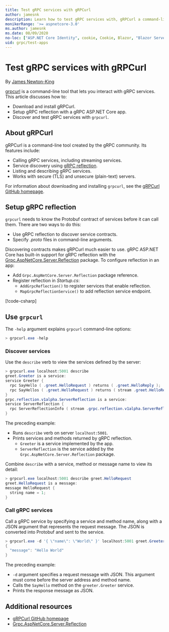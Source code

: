```yaml
---
title: Test gRPC services with gRPCurl
author: jamesnk
description: Learn how to test gRPC services with, gRPCurl a command-line tool for interacting with gRPC services.
monikerRange: '>= aspnetcore-3.0'
ms.author: jamesnk
ms.date: 08/09/2020
no-loc: ["ASP.NET Core Identity", cookie, Cookie, Blazor, "Blazor Server", "Blazor WebAssembly", "Identity", "Let's Encrypt", Razor, SignalR]
uid: grpc/test-apps
---
```

# Test gRPC services with gRPCurl

By [James Newton-King](https://twitter.com/jamesnk)

[grpcurl](https://github.com/fullstorydev/grpcurl) is a command-line tool that lets you interact with gRPC services. This article discusses how to:

* Download and install gRPCurl.
* Setup gRPC reflection with a gRPC ASP.NET Core app.
* Discover and test gRPC services with `grpcurl`.

## About gRPCurl

gRPCurl is a command-line tool created by the gRPC community. Its features include:

* Calling gRPC services, including streaming services.
* Service discovery using [gRPC reflection](https://github.com/grpc/grpc/blob/master/doc/server-reflection.md).
* Listing and describing gRPC services.
* Works with secure (TLS) and unsecure (plain-text) servers.

For information about downloading and installing `grpcurl`, see the [gRPCurl GitHub homepage](https://github.com/fullstorydev/grpcurl#installation).

## Setup gRPC reflection

`grpcurl` needs to know the Protobuf contract of services before it can call them. There are two ways to do this:

* Use gRPC reflection to discover service contracts.
* Specify *.proto* files in command-line arguments.

Discovering contracts makes gRPCurl much easier to use. gRPC ASP.NET Core has built-in support for gRPC reflection with the [Grpc.AspNetCore.Server.Reflection](https://www.nuget.org/packages/Grpc.AspNetCore.Server.Reflection) package. To configure reflection in an app:

* Add `Grpc.AspNetCore.Server.Reflection` package reference.
* Register reflection in *Startup.cs*:
  * `AddGrpcReflection()` to register services that enable reflection.
  * `MapGrpcReflectionService()` to add reflection service endpoint.

[!code-csharp[](~/grpc/test-apps/Startup.cs?name=snippet_1&highlight=4,14)]

## Use `grpcurl`

The `-help` argument explains `grpcurl` command-line options:

```powershell
> grpcurl.exe -help
```

### Discover services

Use the `describe` verb to view the services defined by the server:

```powershell
> grpcurl.exe localhost:5001 describe
greet.Greeter is a service:
service Greeter {
  rpc SayHello ( .greet.HelloRequest ) returns ( .greet.HelloReply );
  rpc SayHellos ( .greet.HelloRequest ) returns ( stream .greet.HelloReply );
}
grpc.reflection.v1alpha.ServerReflection is a service:
service ServerReflection {
  rpc ServerReflectionInfo ( stream .grpc.reflection.v1alpha.ServerReflectionRequest ) returns ( stream .grpc.reflection.v1alpha.ServerReflectionResponse );
}
```

The preceding example:

* Runs `describe` verb on server `localhost:5001`.
* Prints services and methods returned by gRPC reflection.
  * `Greeter` is a service implemented by the app.
  * `ServerReflection` is the service added by the `Grpc.AspNetCore.Server.Reflection` package.

Combine `describe` with a service, method or message name to view its detail:

```powershell
> grpcurl.exe localhost:5001 describe greet.HelloRequest
greet.HelloRequest is a message:
message HelloRequest {
  string name = 1;
}
```

### Call gRPC services

Call a gRPC service by specifying a service and method name, along with a JSON argument that represents the request message. The JSON is converted into Protobuf and sent to the service.

```powershell
> grpcurl.exe -d '{ \"name\": \"World\" }' localhost:5001 greet.Greeter/SayHello
{
  "message": "Hello World"
}
```

The preceding example:

* `-d` argument specifies a request message with JSON. This argument must come before the server address and method name.
* Calls the `SayHello` method on the `greeter.Greeter` service.
* Prints the response message as JSON.

## Additional resources

* [gRPCurl GitHub homepage](https://github.com/fullstorydev/grpcurl#installation)
* [Grpc.AspNetCore.Server.Reflection](https://www.nuget.org/packages/Grpc.AspNetCore.Server.Reflection)
